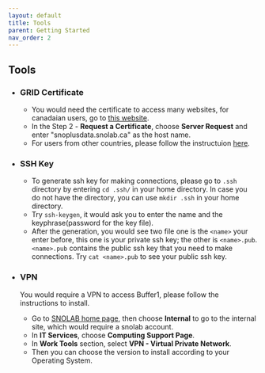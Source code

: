 ```yaml
---
layout: default
title: Tools
parent: Getting Started
nav_order: 2
---
```


## Tools

* ### GRID Certificate
  * You would need the certificate to access many websites, for canadaian users, go to [this website](https://cert.gridcanada.ca/cgi-bin/pub/pki?cmd=getStaticPage&name=homePage).
  * In the Step 2 - **Request a Certificate**, choose **Server Request** and enter "snoplusdata.snolab.ca" as the host name.
  * For users from other countries, please follow the instructuion [here](https://snopl.us/docs/rat/grid_manual/html/certificates_and_initial_setup.html).

* ### SSH Key
  * To generate ssh key for making connections, please go to `.ssh` directory by entering `cd .ssh/` in your home directory. In case you do not have the directory, you can use `mkdir .ssh` in your home directory.
  * Try `ssh-keygen`, it would ask you to enter the name and the keyphrase(password for the key file).
  * After the generation, you would see two file one is the `<name>` your enter before, this one is your private ssh key; the other is `<name>.pub`. `<name>.pub` contains the public ssh key that you need to make connections. Try `cat <name>.pub` to see your public ssh key.
  
* ### VPN
  You would require a VPN to access Buffer1, please follow the instructions to install.
  * Go to [SNOLAB home page](https://www.snolab.ca/), then choose **Internal** to go to the internal site, which would require a snolab account.
  * In **IT Services**, choose **Computing Support Page**.
  * In **Work Tools** section, select **VPN - Virtual Private Network**.
  * Then you can choose the version to install according to your Operating System.
